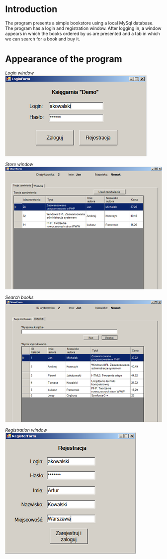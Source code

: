 
# Introduction

The program presents a simple bookstore using a local MySql database.
The program has a login and registration window. After logging in, 
a window appears in which the books ordered by us are presented and
 a tab in which we can search for a book and buy it.

# Appearance of the program </br>
 _Login window_
 <br/>![picture](./images/LoginForm.PNG)<br/>
 
  _Store window_
 <br/>![picture](./images/StoreForm.PNG)<br/>
 
  _Search books_
 <br/>![picture](./images/StoreFormSearch.PNG)<br/>
 
 _Registration window_
 <br/>![picture](./images/RegistrationForm.PNG)<br/>
